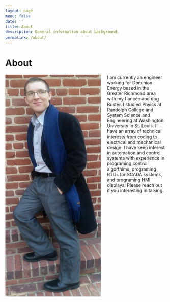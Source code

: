 ```yaml
---
layout: page
menu: false
date: ''
title: About
description: General information about background.
permalink: /about/
---
```


# About
<img class="img" src="/assets/img/cover.jpg" alt="Zach Vernon" width="300" height="700" style="float: left; margin-right: 20px;">
I am currently an engineer working for Dominion Energy based in the Greater Richmond area with my fiancée and dog Buster. I studied Phyics at Randolph College and System Science and Engineering at Washington University in St. Louis. I have an array of technical interests from coding to electrical and mechanical design. I have keen interest in automation and control systema with experience in programing control algorthims, programing RTUs for SCADA systems, and programing HMI displays. Please reach out if you interesting in talking.

